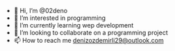 - 👋 Hi, I’m @02deno
- 👀 I’m interested in programming
- 🌱 I’m currently learning wep development
- 💞️ I’m looking to collaborate on a programming project
- 📫 How to reach me denizozdemirli29@outlook.com

<!---
02deno/02deno is a ✨ special ✨ repository because its `README.md` (this file) appears on your GitHub profile.
You can click the Preview link to take a look at your changes.
--->
